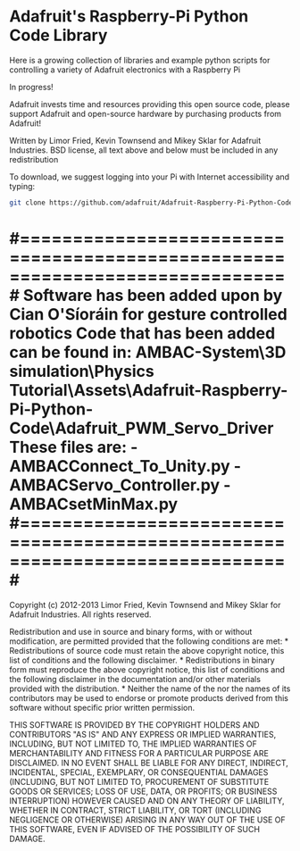 Adafruit's Raspberry-Pi Python Code Library
============
  Here is a growing collection of libraries and example python scripts
  for controlling a variety of Adafruit electronics with a Raspberry Pi

  In progress!

  Adafruit invests time and resources providing this open source code,
  please support Adafruit and open-source hardware by purchasing
  products from Adafruit!

  Written by Limor Fried, Kevin Townsend and Mikey Sklar for Adafruit Industries.
  BSD license, all text above and below must be included in any redistribution

  To download, we suggest logging into your Pi with Internet accessibility and typing:

```bash
git clone https://github.com/adafruit/Adafruit-Raspberry-Pi-Python-Code.git
```

#=============================================================================#
Software has been added upon by Cian O'Síoráin for gesture controlled robotics
Code that has been added can be found in:
AMBAC-System\3D simulation\Physics Tutorial\Assets\Adafruit-Raspberry-Pi-Python-Code\Adafruit_PWM_Servo_Driver
These files are:
  -AMBACConnect_To_Unity.py
  -AMBACServo_Controller.py
  -AMBACsetMinMax.py
#=============================================================================#
============
Copyright (c) 2012-2013 Limor Fried, Kevin Townsend and Mikey Sklar for Adafruit Industries.
All rights reserved.

Redistribution and use in source and binary forms, with or without
modification, are permitted provided that the following conditions are met:
    * Redistributions of source code must retain the above copyright
      notice, this list of conditions and the following disclaimer.
    * Redistributions in binary form must reproduce the above copyright
      notice, this list of conditions and the following disclaimer in the
      documentation and/or other materials provided with the distribution.
    * Neither the name of the <organization> nor the
      names of its contributors may be used to endorse or promote products
      derived from this software without specific prior written permission.

THIS SOFTWARE IS PROVIDED BY THE COPYRIGHT HOLDERS AND CONTRIBUTORS "AS IS" AND
ANY EXPRESS OR IMPLIED WARRANTIES, INCLUDING, BUT NOT LIMITED TO, THE IMPLIED
WARRANTIES OF MERCHANTABILITY AND FITNESS FOR A PARTICULAR PURPOSE ARE
DISCLAIMED. IN NO EVENT SHALL <COPYRIGHT HOLDER> BE LIABLE FOR ANY
DIRECT, INDIRECT, INCIDENTAL, SPECIAL, EXEMPLARY, OR CONSEQUENTIAL DAMAGES
(INCLUDING, BUT NOT LIMITED TO, PROCUREMENT OF SUBSTITUTE GOODS OR SERVICES;
LOSS OF USE, DATA, OR PROFITS; OR BUSINESS INTERRUPTION) HOWEVER CAUSED AND
ON ANY THEORY OF LIABILITY, WHETHER IN CONTRACT, STRICT LIABILITY, OR TORT
(INCLUDING NEGLIGENCE OR OTHERWISE) ARISING IN ANY WAY OUT OF THE USE OF THIS
SOFTWARE, EVEN IF ADVISED OF THE POSSIBILITY OF SUCH DAMAGE.
